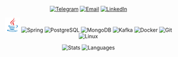 <div align="center">

  <!-- 🔹 Социальные сети, почта (через shields.io) -->
  [![Telegram](https://img.shields.io/badge/Telegram-2CA5E0?style=for-the-badge&logo=telegram&logoColor=white)](https://t.me/neighbor)
  [![Email](https://img.shields.io/badge/Email-EA4335?style=for-the-badge&logo=gmail&logoColor=white)](mailto:dropweb.post@gmail.com)
  [![LinkedIn](https://img.shields.io/badge/LinkedIn-0A66C2?style=for-the-badge&logo=linkedin&logoColor=white)](https://www.linkedin.com/in/kblsv)




  <!-- 🔹 Технологии -->
  <p>
    <img src="https://raw.githubusercontent.com/devicons/devicon/master/icons/java/java-original.svg" width="40" height="40" alt="Java"/>
    <img src="https://cdn.simpleicons.org/spring/6DB33F" width="40" height="40" alt="Spring"/>
    <img src="https://cdn.simpleicons.org/postgresql/336791" width="40" height="40" alt="PostgreSQL"/>
    <img src="https://cdn.simpleicons.org/mongodb/47A248" width="40" height="40" alt="MongoDB"/>
    <img src="https://cdn.simpleicons.org/apachekafka/231F20" width="40" height="40" alt="Kafka"/>
    <img src="https://cdn.simpleicons.org/docker/2496ED" width="40" height="40" alt="Docker"/>
    <img src="https://cdn.simpleicons.org/git/F05032" width="40" height="40" alt="Git"/>
    <img src="https://cdn.simpleicons.org/linux/black" width="40" height="40" alt="Linux"/>
  </p>

  <!-- 🔹 Минималистичная статистика (по желанию) -->
  <p>
    <img height="150px" src="https://github-readme-stats.vercel.app/api?username=neighborstan&show_icons=true&hide_title=true&hide_border=true&bg_color=00000000&text_color=333333&icon_color=007ec6" alt="Stats"/>
    <img height="150px" src="https://github-readme-stats.vercel.app/api/top-langs/?username=neighborstan&layout=compact&hide_border=true&bg_color=00000000&text_color=333333" alt="Languages"/>
  </p>

</div>
